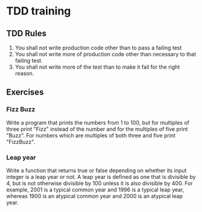 # TDD training 

## TDD Rules

1. You shall not write production code other than to pass a failing test
1. You shall not write more of production code other than necessary to that failing test.
1. You shall not write more of the test than to make it fail for the right reason.

## Exercises

### Fizz Buzz

Write a program that prints the numbers from 1 to 100, but for multiples of three print "Fizz" instead of the number and for the multiples of five print "Buzz". For numbers which are multiples of both three and five print "FizzBuzz".

### Leap year

Write a function that returns true or false depending on whether its input integer is a leap year or not. A leap year is defined as one that is divisible by 4, but is not otherwise divisible by 100 unless it is also divisible by 400. For example, 2001 is a typical common year and 1996 is a typical leap year, whereas 1900 is an atypical common year and 2000 is an atypical leap year.